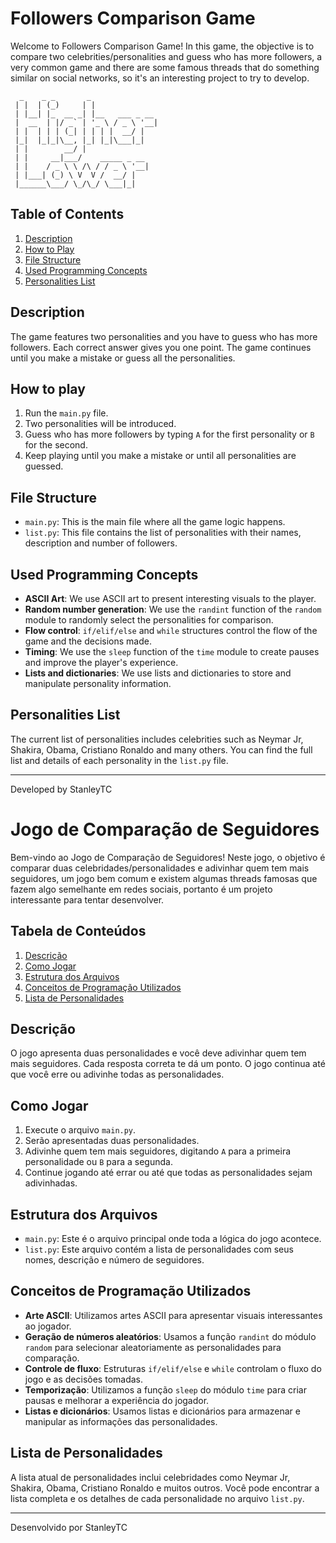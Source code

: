# Followers Comparison Game

Welcome to Followers Comparison Game! In this game, the objective is to compare two celebrities/personalities and guess who has more followers, a very common game and there are some famous threads that do something similar on social networks, so it's an interesting project to try to develop.

```
  _    _ _       _               
 | |  | (_)     | |              
 | |__| |_  __ _| |__   ___ _ __ 
 |  __  | |/ _` | '_ \ / _ \ '__|
 | |  | | | (_| | | | |  __/ |   
 |_|  |_|_|\__, |_| |_|\___|_|   
 | |        __/ |                
 | |     __|___/    _____ _ __   
 | |    / _ \ \ /\ / / _ \ '__|  
 | |___| (_) \ V  V /  __/ |     
 |______\___/ \_/\_/ \___|_|     
```

## Table of Contents

1. [Description](#description)
2. [How to Play](#how-to-play)
3. [File Structure](#file-structure)
4. [Used Programming Concepts](#used-programming-concepts)
5. [Personalities List](#personalities-list)

## Description

The game features two personalities and you have to guess who has more followers. Each correct answer gives you one point. The game continues until you make a mistake or guess all the personalities.

## How to play

1. Run the `main.py` file.
2. Two personalities will be introduced.
3. Guess who has more followers by typing `A` for the first personality or `B` for the second.
4. Keep playing until you make a mistake or until all personalities are guessed.

## File Structure

- `main.py`: This is the main file where all the game logic happens.
- `list.py`: This file contains the list of personalities with their names, description and number of followers.

## Used Programming Concepts

- **ASCII Art**: We use ASCII art to present interesting visuals to the player.
- **Random number generation**: We use the `randint` function of the `random` module to randomly select the personalities for comparison.
- **Flow control**: `if/elif/else` and `while` structures control the flow of the game and the decisions made.
- **Timing**: We use the `sleep` function of the `time` module to create pauses and improve the player's experience.
- **Lists and dictionaries**: We use lists and dictionaries to store and manipulate personality information.

## Personalities List

The current list of personalities includes celebrities such as Neymar Jr, Shakira, Obama, Cristiano Ronaldo and many others. You can find the full list and details of each personality in the `list.py` file.

---

Developed by StanleyTC



# Jogo de Comparação de Seguidores

Bem-vindo ao Jogo de Comparação de Seguidores! Neste jogo, o objetivo é comparar duas celebridades/personalidades e adivinhar quem tem mais seguidores, um jogo bem comum e existem algumas threads famosas que fazem algo semelhante em redes sociais, portanto é um projeto interessante para tentar desenvolver.

## Tabela de Conteúdos

1. [Descrição](#descrição)
2. [Como Jogar](#como-jogar)
3. [Estrutura dos Arquivos](#estrutura-dos-arquivos)
4. [Conceitos de Programação Utilizados](#conceitos-de-programação-utilizados)
5. [Lista de Personalidades](#lista-de-personalidades)

## Descrição

O jogo apresenta duas personalidades e você deve adivinhar quem tem mais seguidores. Cada resposta correta te dá um ponto. O jogo continua até que você erre ou adivinhe todas as personalidades.

## Como Jogar

1. Execute o arquivo `main.py`.
2. Serão apresentadas duas personalidades.
3. Adivinhe quem tem mais seguidores, digitando `A` para a primeira personalidade ou `B` para a segunda.
4. Continue jogando até errar ou até que todas as personalidades sejam adivinhadas.

## Estrutura dos Arquivos

- `main.py`: Este é o arquivo principal onde toda a lógica do jogo acontece.
- `list.py`: Este arquivo contém a lista de personalidades com seus nomes, descrição e número de seguidores.

## Conceitos de Programação Utilizados

- **Arte ASCII**: Utilizamos artes ASCII para apresentar visuais interessantes ao jogador.
- **Geração de números aleatórios**: Usamos a função `randint` do módulo `random` para selecionar aleatoriamente as personalidades para comparação.
- **Controle de fluxo**: Estruturas `if/elif/else` e `while` controlam o fluxo do jogo e as decisões tomadas.
- **Temporização**: Utilizamos a função `sleep` do módulo `time` para criar pausas e melhorar a experiência do jogador.
- **Listas e dicionários**: Usamos listas e dicionários para armazenar e manipular as informações das personalidades.

## Lista de Personalidades

A lista atual de personalidades inclui celebridades como Neymar Jr, Shakira, Obama, Cristiano Ronaldo e muitos outros. Você pode encontrar a lista completa e os detalhes de cada personalidade no arquivo `list.py`.

---

Desenvolvido por StanleyTC